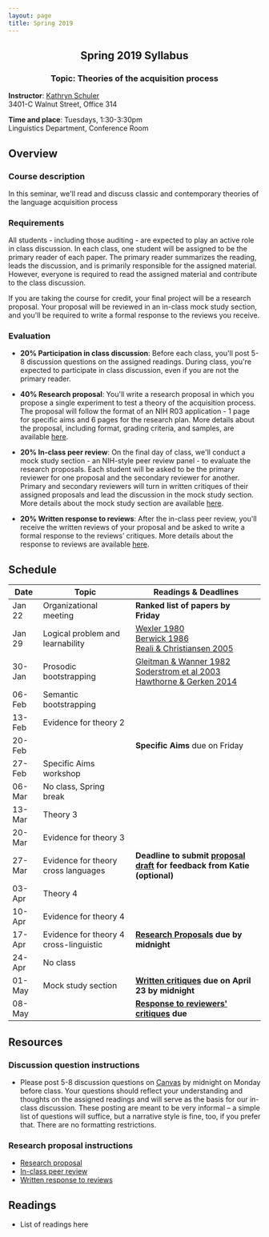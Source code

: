 ```yaml
---
layout: page
title: Spring 2019
---
```


<h2 align="center">Spring 2019 Syllabus</h2>
<h3 align="center">Topic: Theories of the acquisition process</h3>

**Instructor**: [Kathryn Schuler](http://www.kathrynschuler.com)  
3401-C Walnut Street, Office 314

**Time and place**: Tuesdays, 1:30-3:30pm   
Linguistics Department, Conference Room

## Overview

### Course description
In this seminar, we'll read and discuss classic and contemporary theories of the language acquisition process

### Requirements
All students - including those auditing - are expected to play an active role in class discussion. In each class, one student will be assigned to be the primary reader of each paper.  The primary reader summarizes the reading, leads the discussion, and is primarily responsible for the assigned material.  However, everyone is required to read the assigned material and contribute to the class discussion.

If you are taking the course for credit, your final project will be a research proposal.  Your proposal will be reviewed in an in-class mock study section, and you'll be required to write a formal response to the reviews you receive.

### Evaluation

* **20% Participation in class discussion**: Before each class, you'll post 5-8 discussion questions on the assigned readings.  During class, you're expected to participate in class discussion, even if you are not the primary reader.   

* **40% Research proposal**: You'll write a research proposal in which you propose a single experiment to test a theory of the acquisition process.  The proposal will follow the format of an NIH R03 application - 1 page for specific aims and 6 pages for the research plan.  More details about the proposal, including format, grading criteria, and samples, are available [here](spring2019/research-proposal).

* **20% In-class peer review**: On the final day of class, we'll conduct a mock study section - an NIH-style peer review panel - to evaluate the research proposals.   Each student will be asked to be the primary reviewer for one proposal and the secondary reviewer for another.  Primary and secondary reviewers will turn in written critiques of their assigned proposals and lead the discussion in the mock study section.  More details about the mock study section are available [here](spring2019/research-proposal#in-class-peer-review).


* **20% Written response to reviews**: After the in-class peer review, you'll receive the written reviews of your proposal and  be asked to write a formal response to the reviews’ critiques. More details about the response to reviews are available [here](spring2019/research-proposal#written-response-to-reviews).

## Schedule

Date | Topic | Readings & **Deadlines**
 --- | --- | ---
Jan 22 | Organizational meeting | **Ranked list of papers by Friday**
Jan 29 | Logical problem and learnability | [Wexler 1980](https://drive.google.com/open?id=1uIYvQtzQaRpmVOTXcWi1tQJ8AguqnWdX)<br> [Berwick 1986](https://drive.google.com/open?id=1uAg5fDmrroko24claU0nGSbQRlq95ua1) <br> [Reali & Christiansen 2005](https://drive.google.com/open?id=1talM3Celuop6hoXUtAFYzSjBJrJ1Z8YN)
30-Jan | Prosodic bootstrapping |  [Gleitman & Wanner 1982]()<br>[Soderstrom et al 2003]()<br>[Hawthorne & Gerken 2014]()
06-Feb |  Semantic bootstrapping | 
 13-Feb | Evidence for theory 2 |  
20-Feb |  |  **Specific Aims** due on Friday
 27-Feb | Specific Aims workshop | 
06-Mar | No class, Spring break | 
 13-Mar | Theory 3 | 
 20-Mar | Evidence for theory 3 | 
 27-Mar | Evidence for theory cross languages |  **Deadline to submit [proposal draft](spring2018/research-proposal.html) for feedback from Katie (optional)**
 03-Apr | Theory 4 | 
 10-Apr | Evidence for theory 4 | 
17-Apr | Evidence for theory 4 cross-linguistic |  **[Research Proposals](spring2018/research-proposal.html) due by midnight**
24-Apr | No class |
 01-May | Mock study section |  **[Written critiques](spring2018/research-proposal.html#in-class-peer-review) due on April 23 by midnight**
 08-May |  |   **[Response to reviewers' critiques](spring2018/research-proposal.html#written-response-to-reviews) due**

## Resources

### Discussion question instructions

* Please post 5-8 discussion questions on [Canvas](https://canvas.upenn.edu/) by midnight on Monday before class. Your questions should reflect your understanding and thoughts on the assigned readings and will serve as the basis for our in-class discussion. These posting are meant to be very informal – a simple list of questions will suffice, but a narrative style is fine, too, if you prefer that.  There are no formatting restrictions.

### Research proposal instructions

* [Research proposal](spring2019/research-proposal.html)
* [In-class peer review](spring2019/research-proposal.html#in-class-peer-review)
* [Written response to reviews](spring2019/research-proposal.html#written-response-to-reviews)


## Readings

* List of readings here


<!--stackedit_data:
eyJoaXN0b3J5IjpbMTkzMDczNzkxMiwtMTAwMDI4ODk0MywtMT
g3NjA3NzM5NSwxNzY5MTY3MDA1LC00ODExMjEzNDMsLTEwNjA5
MzMyNzcsLTEwODA0MjMxOTcsMTM2NDE1MjI1NywxNzcxMTM5MT
A2LC0xNDUxNzg1MjksMTQyMzM3OTc0LC0yNDI1NjM2MTMsLTEz
ODc3NDU5OSwtNDA2ODM5OTc1LC0yMDIzMzM1MDQ5XX0=
-->